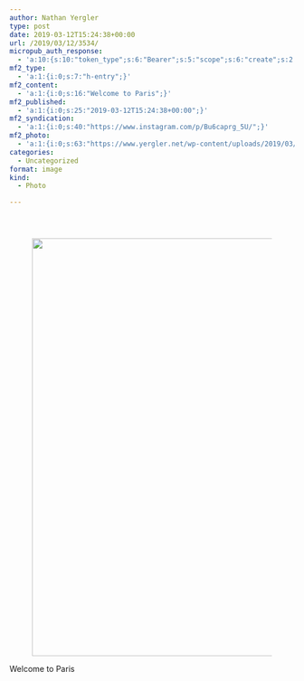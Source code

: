 ```yaml
---
author: Nathan Yergler
type: post
date: 2019-03-12T15:24:38+00:00
url: /2019/03/12/3534/
micropub_auth_response:
  - 'a:10:{s:10:"token_type";s:6:"Bearer";s:5:"scope";s:6:"create";s:2:"me";s:24:"https://www.yergler.net/";s:9:"issued_by";s:51:"https://www.yergler.net/wp-json/indieauth/1.0/token";s:9:"client_id";s:24:"https://ownyourgram.com/";s:11:"client_name";s:11:"OwnYourGram";s:11:"client_icon";s:35:"https://ownyourgram.com/favicon.ico";s:9:"issued_at";i:1548307572;s:4:"user";i:2;s:13:"last_accessed";i:1552405547;}'
mf2_type:
  - 'a:1:{i:0;s:7:"h-entry";}'
mf2_content:
  - 'a:1:{i:0;s:16:"Welcome to Paris";}'
mf2_published:
  - 'a:1:{i:0;s:25:"2019-03-12T15:24:38+00:00";}'
mf2_syndication:
  - 'a:1:{i:0;s:40:"https://www.instagram.com/p/Bu6caprg_5U/";}'
mf2_photo:
  - 'a:1:{i:0;s:63:"https://www.yergler.net/wp-content/uploads/2019/03/igOh9MBG.jpg";}'
categories:
  - Uncategorized
format: image
kind:
  - Photo

---
```

<section class="response"> <header> </header> 

<div data-carousel-extra='{"blog_id":1,"permalink":"https:\/\/www.yergler.net\/2019\/03\/12\/3534\/"}' id='gallery-25' class='gallery galleryid-3534 gallery-columns-1 gallery-size-large'>
  <figure class='gallery-item'> 
  
  <div class='gallery-icon portrait'>
    <a href='https://www.yergler.net/wp-content/uploads/2019/03/igOh9MBG.jpg'><img width="660" height="739" src="https://www.yergler.net/wp-content/uploads/2019/03/igOh9MBG-915x1024.jpg" class="attachment-large size-large u-photo" alt="" loading="lazy" srcset="https://www.yergler.net/wp-content/uploads/2019/03/igOh9MBG-915x1024.jpg 915w, https://www.yergler.net/wp-content/uploads/2019/03/igOh9MBG-268x300.jpg 268w, https://www.yergler.net/wp-content/uploads/2019/03/igOh9MBG-768x859.jpg 768w, https://www.yergler.net/wp-content/uploads/2019/03/igOh9MBG.jpg 1080w" sizes="(max-width: 660px) 100vw, 660px" data-attachment-id="3535" data-permalink="https://www.yergler.net/2019/03/12/3534/igoh9mbg/" data-orig-file="https://www.yergler.net/wp-content/uploads/2019/03/igOh9MBG.jpg" data-orig-size="1080,1208" data-comments-opened="0" data-image-meta="{&quot;aperture&quot;:&quot;0&quot;,&quot;credit&quot;:&quot;&quot;,&quot;camera&quot;:&quot;&quot;,&quot;caption&quot;:&quot;&quot;,&quot;created_timestamp&quot;:&quot;0&quot;,&quot;copyright&quot;:&quot;&quot;,&quot;focal_length&quot;:&quot;0&quot;,&quot;iso&quot;:&quot;0&quot;,&quot;shutter_speed&quot;:&quot;0&quot;,&quot;title&quot;:&quot;&quot;,&quot;orientation&quot;:&quot;0&quot;}" data-image-title="igOh9MBG" data-image-description="" data-image-caption="" data-medium-file="https://www.yergler.net/wp-content/uploads/2019/03/igOh9MBG-268x300.jpg" data-large-file="https://www.yergler.net/wp-content/uploads/2019/03/igOh9MBG-915x1024.jpg" /></a>
  </div></figure>
</div></section> 

Welcome to Paris